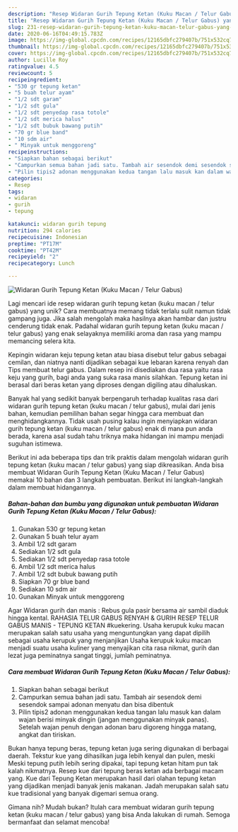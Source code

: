 ```yaml
---
description: "Resep Widaran Gurih Tepung Ketan (Kuku Macan / Telur Gabus) yang Bikin Ngiler"
title: "Resep Widaran Gurih Tepung Ketan (Kuku Macan / Telur Gabus) yang Bikin Ngiler"
slug: 231-resep-widaran-gurih-tepung-ketan-kuku-macan-telur-gabus-yang-bikin-ngiler
date: 2020-06-16T04:49:15.783Z
image: https://img-global.cpcdn.com/recipes/12165dbfc279407b/751x532cq70/widaran-gurih-tepung-ketan-kuku-macan-telur-gabus-foto-resep-utama.jpg
thumbnail: https://img-global.cpcdn.com/recipes/12165dbfc279407b/751x532cq70/widaran-gurih-tepung-ketan-kuku-macan-telur-gabus-foto-resep-utama.jpg
cover: https://img-global.cpcdn.com/recipes/12165dbfc279407b/751x532cq70/widaran-gurih-tepung-ketan-kuku-macan-telur-gabus-foto-resep-utama.jpg
author: Lucille Roy
ratingvalue: 4.5
reviewcount: 5
recipeingredient:
- "530 gr tepung ketan"
- "5 buah telur ayam"
- "1/2 sdt garam"
- "1/2 sdt gula"
- "1/2 sdt penyedap rasa totole"
- "1/2 sdt merica halus"
- "1/2 sdt bubuk bawang putih"
- "70 gr blue band"
- "10 sdm air"
- " Minyak untuk menggoreng"
recipeinstructions:
- "Siapkan bahan sebagai berikut"
- "Campurkan semua bahan jadi satu. Tambah air sesendok demi sesendok sampai adonan menyatu dan bisa dibentuk"
- "Pilin tipis2 adonan menggunakan kedua tangan lalu masuk kan dalam wajan berisi minyak dingin (jangan menggunakan minyak panas). Setelah wajan penuh dengan adonan baru digoreng hingga matang, angkat dan tiriskan."
categories:
- Resep
tags:
- widaran
- gurih
- tepung

katakunci: widaran gurih tepung 
nutrition: 294 calories
recipecuisine: Indonesian
preptime: "PT17M"
cooktime: "PT42M"
recipeyield: "2"
recipecategory: Lunch

---
```



![Widaran Gurih Tepung Ketan (Kuku Macan / Telur Gabus)](https://img-global.cpcdn.com/recipes/12165dbfc279407b/751x532cq70/widaran-gurih-tepung-ketan-kuku-macan-telur-gabus-foto-resep-utama.jpg)

Lagi mencari ide resep widaran gurih tepung ketan (kuku macan / telur gabus) yang unik? Cara membuatnya memang tidak terlalu sulit namun tidak gampang juga. Jika salah mengolah maka hasilnya akan hambar dan justru cenderung tidak enak. Padahal widaran gurih tepung ketan (kuku macan / telur gabus) yang enak selayaknya memiliki aroma dan rasa yang mampu memancing selera kita.

Kepingin widaran keju tepung ketan atau biasa disebut telur gabus sebagai cemilan, dan niatnya nanti dijadikan sebagai kue lebaran karena renyah dan Tips membuat telur gabus. Dalam resep ini disediakan dua rasa yaitu rasa keju yang gurih, bagi anda yang suka rasa manis silahkan. Tepung ketan ini berasal dari beras ketan yang diproses dengan digiling atau dihaluskan.

Banyak hal yang sedikit banyak berpengaruh terhadap kualitas rasa dari widaran gurih tepung ketan (kuku macan / telur gabus), mulai dari jenis bahan, kemudian pemilihan bahan segar hingga cara membuat dan menghidangkannya. Tidak usah pusing kalau ingin menyiapkan widaran gurih tepung ketan (kuku macan / telur gabus) enak di mana pun anda berada, karena asal sudah tahu triknya maka hidangan ini mampu menjadi suguhan istimewa.


Berikut ini ada beberapa tips dan trik praktis dalam mengolah widaran gurih tepung ketan (kuku macan / telur gabus) yang siap dikreasikan. Anda bisa membuat Widaran Gurih Tepung Ketan (Kuku Macan / Telur Gabus) memakai 10 bahan dan 3 langkah pembuatan. Berikut ini langkah-langkah dalam membuat hidangannya.

<!--inarticleads1-->

##### Bahan-bahan dan bumbu yang digunakan untuk pembuatan Widaran Gurih Tepung Ketan (Kuku Macan / Telur Gabus):

1. Gunakan 530 gr tepung ketan
1. Gunakan 5 buah telur ayam
1. Ambil 1/2 sdt garam
1. Sediakan 1/2 sdt gula
1. Sediakan 1/2 sdt penyedap rasa totole
1. Ambil 1/2 sdt merica halus
1. Ambil 1/2 sdt bubuk bawang putih
1. Siapkan 70 gr blue band
1. Sediakan 10 sdm air
1. Gunakan  Minyak untuk menggoreng


Agar Widaran gurih dan manis : Rebus gula pasir bersama air sambil diaduk hingga kental. RAHASIA TELUR GABUS RENYAH &amp; GURIH RESEP TELUR GABUS MANIS - TEPUNG KETAN #kuekering. Usaha kerupuk kuku macan merupakan salah satu usaha yang menguntungkan yang dapat dipilih sebagai usaha kerupuk yang menjanjikan Usaha kerupuk kuku macan menjadi suatu usaha kuliner yang menyajikan cita rasa nikmat, gurih dan lezat juga peminatnya sangat tinggi, jumlah peminatnya. 

<!--inarticleads2-->

##### Cara membuat Widaran Gurih Tepung Ketan (Kuku Macan / Telur Gabus):

1. Siapkan bahan sebagai berikut
1. Campurkan semua bahan jadi satu. Tambah air sesendok demi sesendok sampai adonan menyatu dan bisa dibentuk
1. Pilin tipis2 adonan menggunakan kedua tangan lalu masuk kan dalam wajan berisi minyak dingin (jangan menggunakan minyak panas). Setelah wajan penuh dengan adonan baru digoreng hingga matang, angkat dan tiriskan.


Bukan hanya tepung beras, tepung ketan juga sering digunakan di berbagai daerah. Tekstur kue yang dihasilkan juga lebih kenyal dan pulen, meski Meski tepung putih lebih sering dipakai, tapi tepung ketan hitam pun tak kalah nikmatnya. Resep kue dari tepung beras ketan ada berbagai macam yang. Kue dari Tepung Ketan merupakan hasil dari olahan tepung ketan yang dijadikan menjadi banyak jenis makanan. Jadah merupakan salah satu kue tradisional yang banyak digemari semua orang. 

Gimana nih? Mudah bukan? Itulah cara membuat widaran gurih tepung ketan (kuku macan / telur gabus) yang bisa Anda lakukan di rumah. Semoga bermanfaat dan selamat mencoba!
